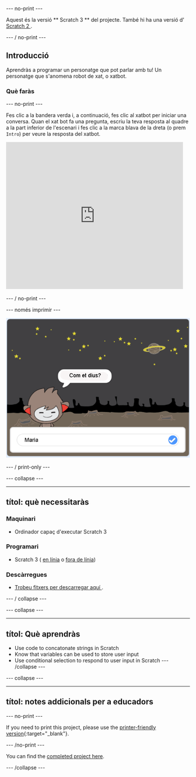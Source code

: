 \--- no-print \---

Aquest és la versió ** Scratch 3 ** del projecte. També hi ha una versió d'[ Scratch 2 ](https://projects.raspberrypi.org/en/projects/chatbot-scratch2).

\--- / no-print \---

## Introducció

Aprendràs a programar un personatge que pot parlar amb tu! Un personatge que s'anomena robot de xat, o xatbot.

### Què faràs

\--- no-print \---

Fes clic a la bandera verda i, a continuació, fes clic al xatbot per iniciar una conversa. Quan el xat bot fa una pregunta, escriu la teva resposta al quadre a la part inferior de l'escenari i fes clic a la marca blava de la dreta (o prem `Intro`) per veure la resposta del xatbot.

<div class="scratch-preview">
  <iframe allowtransparency="true" width="485" height="402" src="https://scratch.mit.edu/projects/embed/248864190/?autostart=false" 
  frameborder="0" scrolling="no"></iframe>
</div>

\--- / no-print \---

\--- només imprimir \---

![complete project](images/chatbot-preview.png)

\--- / print-only \---

\--- collapse \---

* * *

## títol: què necessitaràs

### Maquinari

- Ordinador capaç d'executar Scratch 3

### Programari

- Scratch 3 ( [en línia](https://rpf.io/scratchon) o [fora de línia](https://rpf.io/scratchoff))

### Descàrregues

- [ Trobeu fitxers per descarregar aquí ](http://rpf.io/p/en/chatbot-go).

\--- / collapse \---

\--- collapse \---

* * *

## títol: Què aprendràs

- Use code to concatonate strings in Scratch
- Know that variables can be used to store user input
- Use conditional selection to respond to user input in Scratch \--- /collapse \---

\--- collapse \---

* * *

## títol: notes addicionals per a educadors

\--- no-print \---

If you need to print this project, please use the [printer-friendly version](https://projects.raspberrypi.org/en/projects/chatbot/print){:target="_blank"}.

\--- /no-print \---

You can find the [completed project here](http://rpf.io/p/en/chatbot-get).

\--- /collapse \---